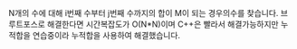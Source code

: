 N개의 수에 대해 i번째 수부터 j번째 수까지의 합이 M이 되는 경우의수를 찾습니다.
브루트포스로 해결한다면 시간복잡도가 O(N*N)이며 C++은 빨라서 해결가능하지만
누적합을 연습중이라 누적합을 사용하여 해결했습니다.